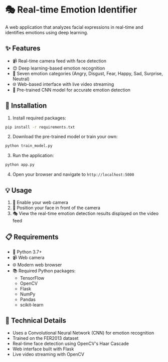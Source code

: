 # 🎭 Real-time Emotion Identifier

A web application that analyzes facial expressions in real-time and identifies emotions using deep learning.

## ✨ Features

- 📹 Real-time camera feed with face detection
- 😊 Deep learning-based emotion recognition
- 🎯 Seven emotion categories (Angry, Disgust, Fear, Happy, Sad, Surprise, Neutral)
- 🌐 Web-based interface with live video streaming
- 🤖 Pre-trained CNN model for accurate emotion detection

## 🚀 Installation

1. Install required packages:
```bash
pip install -r requirements.txt
```

2. Download the pre-trained model or train your own:
```bash
python train_model.py
```

3. Run the application:
```bash
python app.py
```

4. Open your browser and navigate to `http://localhost:5000`

## 💡 Usage

1. 📸 Enable your web camera
2. 👤 Position your face in front of the camera
3. 🎭 View the real-time emotion detection results displayed on the video feed

## 📋 Requirements

- 🐍 Python 3.7+
- 📹 Web camera
- 🌐 Modern web browser
- 📚 Required Python packages:
  - TensorFlow
  - OpenCV
  - Flask
  - NumPy
  - Pandas
  - scikit-learn

## 🧠 Technical Details

- Uses a Convolutional Neural Network (CNN) for emotion recognition
- Trained on the FER2013 dataset
- Real-time face detection using OpenCV's Haar Cascade
- Web interface built with Flask
- Live video streaming with OpenCV